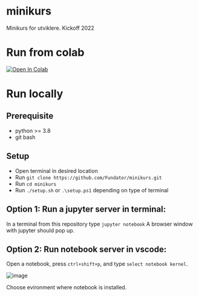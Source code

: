 # minikurs
Minikurs for utviklere. Kickoff 2022

# Run from colab
[![Open In Colab](https://colab.research.google.com/assets/colab-badge.svg)](https://colab.research.google.com/github/Fundator/minikurs/blob/main)

# Run locally

## Prerequisite
- python >= 3.8
- git bash

## Setup
- Open terminal in desired location
- Run `git clone https://github.com/Fundator/minikurs.git`
- Run `cd minikurs`
- Run `./setup.sh` or `.\setup.ps1` depending on type of terminal

## Option 1: Run a jupyter server in terminal:

In a terminal from this repository type `jupyter notebook`
A browser window with jupyter should pop up.

## Option 2: Run notebook server in vscode:

Open a notebook, press `ctrl+shift+p`, and type `select notebook kernel`.

![image](https://user-images.githubusercontent.com/10516526/164011174-70b7bd87-f054-49ae-84f1-8ebe2318616f.png)

Choose evironment where notebook is installed.
